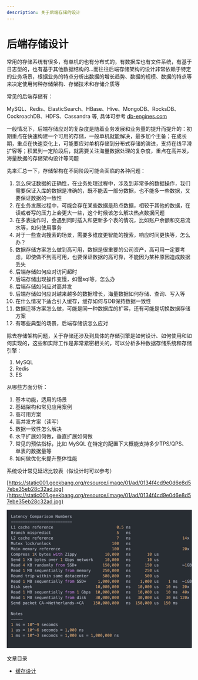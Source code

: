 ```yaml
---
description: 关于后端存储的设计
---
```


# 后端存储设计

常用的存储系统有很多，有单机的也有分布式的，有数据库也有文件系统，有基于日志型的，也有基于其他数据结构的...而往往后端存储架构的设计非常依赖于特定的业务场景，根据业务的特点分析出数据的增长趋势、数据的规模、数据的特点等来决定使用何种存储架构、存储技术和存储介质等

常见的后端存储有：

MySQL、Redis、ElasticSearch、HBase、Hive、MongoDB、RocksDB、CockroachDB、HDFS、Cassandra 等, 具体可参考 [db-engines.com](https://db-engines.com/en/ranking)

一般情况下，后端存储应对的复杂度是随着业务发展和业务量的提升而提升的：初期重点在快速构建一个可用的存储，一般单机就能解决，最多加个主备；在成长期，重点在快速变化上，可能要应对单机存储到分布式存储的演进，支持在线平滑扩容等；积累到一定阶段后，就需要关注海量数据处理的复杂度，重点在高并发，海量数据的存储架构设计等问题

先来汇总一下，存储架构在不同阶段可能会面临的各种问题：

1. 怎么保证数据的正确性，在业务处理过程中，涉及到非常多的数据操作，我们需要保证入库的数据是准确的，既不能丢一部分数据，也不能多一些数据，又要保证数据的一致性
2. 在业务发展过程中，可能会存在某些数据是热点数据，相较于其他的数据，在读或者写的压力上会更大一些，这个时候该怎么解决热点数据问题
3. 在多表操作时，会遇到同时插入和更新多个表的情况，比如账户余额和交易流水等，如何使用事务
4. 对于一些查询搜索的场景，需要多维度更智能的搜索，响应时间更快等，怎么办？
5. 数据存储方案怎么做到高可用，数据是很重要的公司资产，高可用一定要考虑，即使做不到高可用，也要保证数据的高可靠，不能因为某种原因造成数据丢失
6. 后端存储如何应对访问超时
7. 后端存储出现操作变慢，如慢sql等，怎么办
8. 后端存储如何应对高并发
9. 后端存储如何应对越来越多的数据增长，海量数据如何存储、查询、写入等
10. 在什么情况下适合引入缓存，缓存如何与DB保持数据一致性
11. 数据迁移方案怎么做，可能是同一种数据库的扩容，还有可能是切换数据存储方案
12. 有哪些典型的场景，后端存储该怎么应对

除去存储架构问题，关于存储还涉及到具体的存储引擎是如何设计、如何使用和如何实现的，这些和实际工作是非常紧密相关的，可以分析多种数据存储系统和存储引擎：

1. MySQL
2. Redis
3. ES

从哪些方面分析：

1. 基本功能，适用的场景
2. 基础架构和常见应用案例
3. 高可用方案
4. 高并发方案（读写）
5. 数据一致性怎么解决
6. 水平扩展如何做，垂直扩展如何做
7. 常见的预估指标，比如 MySQL 在特定的配置下大概能支持多少TPS/QPS、单表的数据量等
8. 如何做优化来提升整体性能

系统设计常见延迟比较表（做设计时可以参考）

[https://static001.geekbang.org/resource/image/01/ad/0134f4cd9e0d6e8d57ebe35eb28c32ad.jpg](https://static001.geekbang.org/resource/image/01/ad/0134f4cd9e0d6e8d57ebe35eb28c32ad.jpg)

![](../../.gitbook/assets/image%20%2817%29.png)



文章目录

* [缓存设计](cache-design.md)





